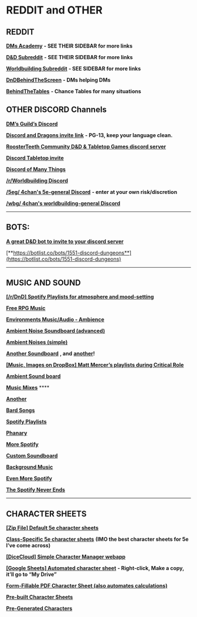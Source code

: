 # REDDIT and OTHER

## **REDDIT**

[**DMs Academy**](https://www.reddit.com/r/DMAcademy/) **- SEE THEIR SIDEBAR for more links**

[**D&D Subreddit**](https://www.reddit.com/r/DnD/) **- SEE THEIR SIDEBAR for more links**

[**Worldbuilding Subreddit**](https://www.reddit.com/r/worldbuilding/) **- SEE SIDEBAR for more links**

[**DnDBehindTheScreen**](https://www.reddit.com/r/DnDBehindTheScreen/) **- DMs helping DMs**

[**BehindTheTables**](https://www.reddit.com/r/BehindTheTables/)  **- Chance Tables for many situations**

## **OTHER DISCORD Channels**

[**DM’s Guild’s Discord**](https://discord.gg/5Wtrdrf)

[**Discord and Dragons invite link**](https://discord.gg/7pfAK8c) **- PG-13, keep your language clean.**

[**RoosterTeeth Community D&D & Tabletop Games discord server**](https://discord.gg/gGZr67n)

[**Discord Tabletop invite**](https://discord.gg/nn74dwz)

[**Discord of Many Things**](https://discord.gg/ZrDhU7X)

[**/r/Worldbuilding Discord**](https://discord.gg/worldbuilding)

[**/5eg/ 4chan's 5e-general Discord**](https://discord.gg/0rRMo7j6WJoQmZ1b) **- enter at your own risk/discretion**

[**/wbg/ 4chan's worldbuilding-general Discord**](https://discord.gg/ArcSegv)  
****

## **BOTS:**

[**A great D&D bot to invite to your discord server**](https://www.avraebot.com/)

**​​**[**https://botlist.co/bots/1551-discord-dungeons**](https://botlist.co/bots/1551-discord-dungeons)  
****

## **MUSIC AND SOUND**

[**\[/r/DnD\] Spotify Playlists for atmosphere and mood-setting**](https://www.reddit.com/r/DnD/comments/595zc6/my_curated_spotify_playlists_i_use_for_dd/)

[**Free RPG Music**](http://gaming-music.obsidianportal.com/wikis/free-music)

[**Environments Music/Audio - Ambience**](http://rpg.ambient-mixer.com/)

[**Ambient Noise Soundboard \(advanced\)**](http://tabletopaudio.com/custom_sp.html?Universal%20Ambience&4,0.10,1,&5,0.20,1,&1,0.35,1,&38,0.40,1,&40,0.40,0,&41,0.40,0,&42,0.20,1,&44,0.40,1,&103,0.50,1,&104,0.20,1,&109,0.40,1,&114,0.20,1,&110,0.10,1,&169,0.20,1,&168,0.50,1,&200,0.40,1,&194,0.40,1,&195,0.30,1,&257,0.40,1)

[**Ambient Noises \(simple\)**](http://asoftmurmur.com/)

[**Another Soundboard**](https://mynoise.net/) **, and** [**another**](https://syrinscape.com/download/)**!**

[**\[Music, Images on DropBox\] Matt Mercer’s playlists during Critical Role**](https://www.dropbox.com/sh/2xoluskqpqc1l0t/AAA2ygcXLmH5lCD67fr3MIvha?dl=0)

[**Ambient Sound board**](http://app.rpg-ambience.com/)

[**Music Mixes**](http://www.ambient-mixer.com/s/d&d)  ****

[**Another**](http://www.ambient-mixer.com/)

[**Bard Songs**](https://www.reddit.com/r/DnD/comments/6kgmcr/art_the_bard_in_our_campaign_has_a_song_about_the/)

[**Spotify Playlists**  ](https://www.reddit.com/r/DnD/comments/6w0pce/17_dd_spotify_playlists/)

[**Phanary**  ](http://phanary.com/)

[**More Spotify**  ](https://www.reddit.com/r/DnDBehindTheScreen/comments/3k9iyz/music_spotify_playlists_for_dungeons_travel/)

[**Custom Soundboard**  ](https://www.reddit.com/r/DnDBehindTheScreen/comments/6w01v4/custom_soundboard_using_powershell_gui_crosspost/)

[**Background Music**  ](https://www.reddit.com/r/DnD/comments/6y0481/looking_for_background_music_i_have_a_catalog_of/)

[**Even More Spotify**  ](https://www.reddit.com/r/DnD/comments/788wbn/update_my_curated_spotify_playlists_i_use_for_dd/)

[**The Spotify Never Ends**](https://www.reddit.com/r/DnD/comments/7tl32k/my_enormous_playlist_collection/)  
****

## **CHARACTER SHEETS**

[**\[Zip File\] Default 5e character sheets**](https://cdn.discordapp.com/attachments/211221926570360832/218841351658143744/5E_CHARACTERSHEETSV3.ZIP)

[**Class-Specific 5e character sheets**](https://drive.google.com/drive/folders/0B33MfZ8AbqtUZjlGX1NQM3JhZkE) **\(IMO the best character sheets for 5e I’ve come across\)**

[**\[DiceCloud\] Simple Character Manager webapp**](https://dicecloud.com/)

[**\[Google Sheets\] Automated character sheet**](https://drive.google.com/drive/folders/0B0PVoaEKsbulMklseDNabWRmU1U) **- Right-click, Make a copy, it’ll go to “My Drive”**

[**Form-Fillable PDF Character Sheet \(also automates calculations\)**](https://cdn.discordapp.com/attachments/211221926570360832/285347978494083072/Printer-Friendly-Redesign_v12-82_MPMBs_Character_Record_Sheet.pdf)

[**Pre-built Character Sheets**](http://www.digitaldungeonmaster.com/dd-5e-character-sheets.html)

[**Pre-Generated Characters**](http://www.squaremans.com/PreGens.zip)



